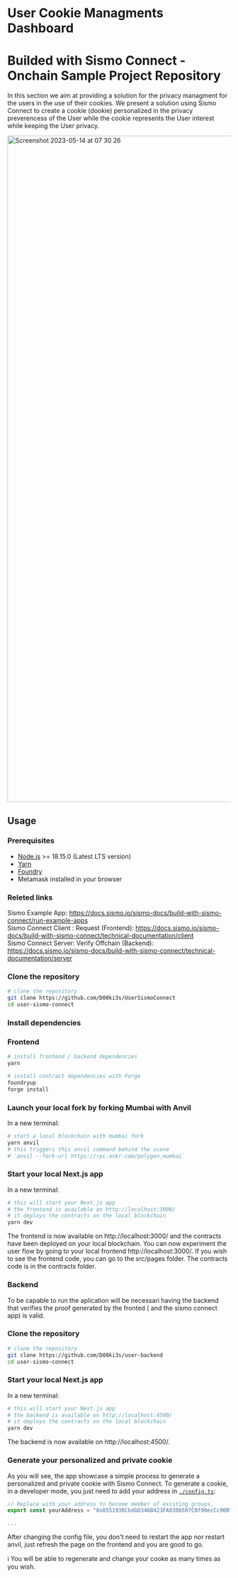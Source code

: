 # User Cookie Managments Dashboard
# Builded with Sismo Connect - Onchain Sample Project Repository

In this section we aim at providing a solution for the privacy managment for the users in the use of their cookies. We present a solution using Sismo Connect to create a cookie (dookie) personalized in the privacy preverencess of the User while the cookie represents the User interest while keeping the User privacy. 

<img width="1499" alt="Screenshot 2023-05-14 at 07 30 26" src="https://github.com/D00ki3s/user-sismo-connect/assets/105627233/c6733b48-03d7-497f-bd93-cf41067411b7">


## Usage

### Prerequisites

- [Node.js](https://nodejs.org/en/download/) >= 18.15.0 (Latest LTS version)
- [Yarn](https://classic.yarnpkg.com/en/docs/install)
- [Foundry](https://book.getfoundry.sh/)
- Metamask installed in your browser

### Releted links
Sismo Example App: https://docs.sismo.io/sismo-docs/build-with-sismo-connect/run-example-apps <br/>
Sismo Connect Client : Request (Frontend): https://docs.sismo.io/sismo-docs/build-with-sismo-connect/technical-documentation/client <br/>
Sismo Connect Server: Verify Offchain (Backend): https://docs.sismo.io/sismo-docs/build-with-sismo-connect/technical-documentation/server

### Clone the repository

```bash
# clone the repository
git clone https://github.com/D00ki3s/UserSismoConnect
cd user-sismo-connect
```

### Install dependencies

### Frontend

```bash
# install frontend / backend dependencies
yarn

# install contract dependencies with Forge
foundryup
forge install
```

### Launch your local fork by forking Mumbai with Anvil

In a new terminal:

```bash
# start a local blockchain with mumbai fork
yarn anvil
# this triggers this anvil command behind the scene
# `anvil --fork-url https://rpc.ankr.com/polygon_mumbai`
```

### Start your local Next.js app

In a new terminal:

```bash
# this will start your Next.js app
# the frontend is available on http://localhost:3000/
# it deploys the contracts on the local blockchain
yarn dev
```

The frontend is now available on http://localhost:3000/ and the contracts have been deployed on your local blockchain.
You can now experiment the user flow by going to your local frontend http://localhost:3000/.
If you wish to see the frontend code, you can go to the src/pages folder. The contracts code is in the contracts folder.

### Backend

To be capable to run the aplication will be necessari having the backend that verifies the proof generated by the fronted ( and the sismo connect app) is valid. 

### Clone the repository

```bash
# clone the repository
git clone https://github.com/D00ki3s/user-backend
cd user-sismo-connect
```

### Start your local Next.js app

In a new terminal:

```bash
# this will start your Next.js app
# the backend is available on http://localhost:4500/
# it deploys the contracts on the local blockchain
yarn dev
```
The backend is now available on http://localhost:4500/.


### Generate your personalized and private cookie

As you will see, the app showcase a simple process to generate a personalized and private cookie with Sismo Connect.
To generate a cookie, in a developer mode, you just need to add your address in [`./config.ts`](./config.ts):

```ts
// Replace with your address to become member of existing groups. 
export const yourAddress = "0x855193BCbdbD346B423FA830b507CBf90ecCc90B"; // <--- Replace with your address

...
```

After changing the config file, you don't need to restart the app nor restart anvil, just refresh the page on the frontend and you are good to go.

ℹ️ You will be able to regenerate and change your cooke as many times as you wish.

```


